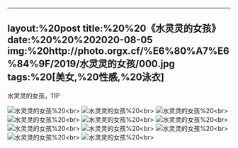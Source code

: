 ﻿---
layout:%20post
title:%20%20《水灵灵的女孩》
date:%20%20%202020-08-05
img:%20http://photo.orgx.cf/%E6%80%A7%E6%84%9F/2019/水灵灵的女孩/000.jpg
tags:%20[美女,%20性感,%20泳衣]
---

水灵灵的女孩，11P

![水灵灵的女孩](http://photo.orgx.cf/%E6%80%A7%E6%84%9F/2019/水灵灵的女孩/001.jpg%20''水灵灵的女孩'')%20<br>
![水灵灵的女孩](http://photo.orgx.cf/%E6%80%A7%E6%84%9F/2019/水灵灵的女孩/002.jpg%20''水灵灵的女孩'')%20<br>
![水灵灵的女孩](http://photo.orgx.cf/%E6%80%A7%E6%84%9F/2019/水灵灵的女孩/003.jpg%20''水灵灵的女孩'')%20<br>
![水灵灵的女孩](http://photo.orgx.cf/%E6%80%A7%E6%84%9F/2019/水灵灵的女孩/004.jpg%20''水灵灵的女孩'')%20<br>
![水灵灵的女孩](http://photo.orgx.cf/%E6%80%A7%E6%84%9F/2019/水灵灵的女孩/005.jpg%20''水灵灵的女孩'')%20<br>
![水灵灵的女孩](http://photo.orgx.cf/%E6%80%A7%E6%84%9F/2019/水灵灵的女孩/006.jpg%20''水灵灵的女孩'')%20<br>
![水灵灵的女孩](http://photo.orgx.cf/%E6%80%A7%E6%84%9F/2019/水灵灵的女孩/007.jpg%20''水灵灵的女孩'')%20<br>
![水灵灵的女孩](http://photo.orgx.cf/%E6%80%A7%E6%84%9F/2019/水灵灵的女孩/008.jpg%20''水灵灵的女孩'')%20<br>
![水灵灵的女孩](http://photo.orgx.cf/%E6%80%A7%E6%84%9F/2019/水灵灵的女孩/009.jpg%20''水灵灵的女孩'')%20<br>
![水灵灵的女孩](http://photo.orgx.cf/%E6%80%A7%E6%84%9F/2019/水灵灵的女孩/010.jpg%20''水灵灵的女孩'')%20<br>
![水灵灵的女孩](http://photo.orgx.cf/%E6%80%A7%E6%84%9F/2019/水灵灵的女孩/011.jpg%20''水灵灵的女孩'')%20<br>
